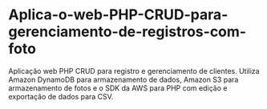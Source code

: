 # Aplica-o-web-PHP-CRUD-para-gerenciamento-de-registros-com-foto
Aplicação web PHP CRUD para registro e gerenciamento de clientes. Utiliza Amazon DynamoDB para armazenamento de dados, Amazon S3 para armazenamento de fotos e o SDK da AWS para PHP com edição e exportação de dados para CSV.

